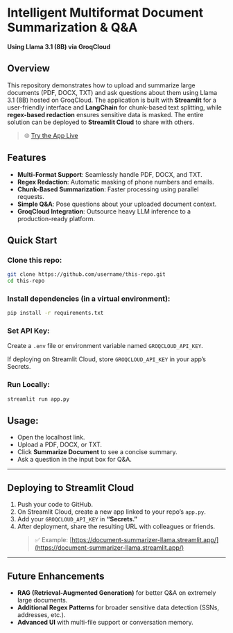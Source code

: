 # Intelligent Multiformat Document Summarization & Q&A  
**Using Llama 3.1 (8B) via GroqCloud**

## Overview  
This repository demonstrates how to upload and summarize large documents (PDF, DOCX, TXT) and ask questions about them using Llama 3.1 (8B) hosted on GroqCloud. The application is built with **Streamlit** for a user-friendly interface and **LangChain** for chunk-based text splitting, while **regex-based redaction** ensures sensitive data is masked. The entire solution can be deployed to **Streamlit Cloud** to share with others.

> 🌐 [Try the App Live](https://document-summarizer-llama.streamlit.app/)

## Features  
- **Multi-Format Support**: Seamlessly handle PDF, DOCX, and TXT.  
- **Regex Redaction**: Automatic masking of phone numbers and emails.  
- **Chunk-Based Summarization**: Faster processing using parallel requests.  
- **Simple Q&A**: Pose questions about your uploaded document context.  
- **GroqCloud Integration**: Outsource heavy LLM inference to a production-ready platform.

## Quick Start  

### Clone this repo:
```bash
git clone https://github.com/username/this-repo.git
cd this-repo
```

### Install dependencies (in a virtual environment):
```bash
pip install -r requirements.txt
```

### Set API Key:
Create a `.env` file or environment variable named `GROQCLOUD_API_KEY`.

If deploying on Streamlit Cloud, store `GROQCLOUD_API_KEY` in your app’s Secrets.

### Run Locally:
```bash
streamlit run app.py
```

## Usage:
- Open the localhost link.
- Upload a PDF, DOCX, or TXT.
- Click **Summarize Document** to see a concise summary.
- Ask a question in the input box for Q&A.

---

## Deploying to Streamlit Cloud
1. Push your code to GitHub.  
2. On Streamlit Cloud, create a new app linked to your repo’s `app.py`.  
3. Add your `GROQCLOUD_API_KEY` in **“Secrets.”**  
4. After deployment, share the resulting URL with colleagues or friends.  
   > ✅ Example: [https://document-summarizer-llama.streamlit.app/](https://document-summarizer-llama.streamlit.app/)

---

## Future Enhancements  
- **RAG (Retrieval-Augmented Generation)** for better Q&A on extremely large documents.  
- **Additional Regex Patterns** for broader sensitive data detection (SSNs, addresses, etc.).  
- **Advanced UI** with multi-file support or conversation memory.
